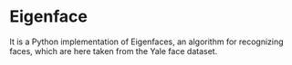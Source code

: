 # Eigenface
 It is a Python implementation of Eigenfaces, an algorithm for recognizing faces, which are here taken from the Yale face dataset.
